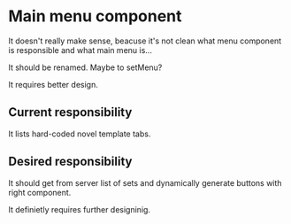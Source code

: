 # Main menu component

It doesn't really make sense, beacuse it's not clean what menu component is responsible and what main menu is...

It should be renamed. Maybe to setMenu?

It requires better design.

## Current responsibility
It lists hard-coded novel template tabs.

## Desired responsibility
It should get from server list of sets and dynamically generate buttons with right component.

It definietly requires further designinig.